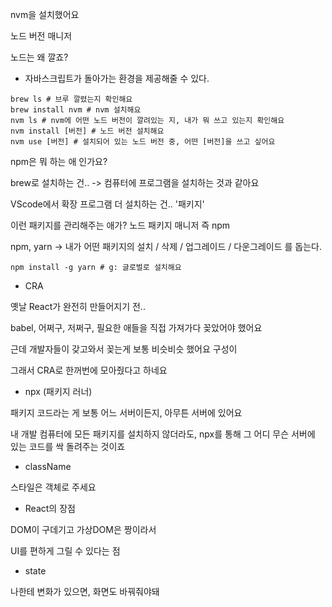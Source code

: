 nvm을 설치했어요

노드 버전 매니저

노드는 왜 깔죠?
- 자바스크립트가 돌아가는 환경을 제공해줄 수 있다.

```shell
brew ls # 브루 깔렸는지 확인해요
brew install nvm # nvm 설치해요
nvm ls # nvm에 어떤 노드 버전이 깔려있는 지, 내가 뭐 쓰고 있는지 확인해요
nvm install [버전] # 노드 버전 설치해요
nvm use [버전] # 설치되어 있는 노드 버전 중, 어떤 [버전]을 쓰고 싶어요
```

npm은 뭐 하는 애 인가요?

brew로 설치하는 건.. -> 컴퓨터에 프로그램을 설치하는 것과 같아요

VScode에서 확장 프로그램 더 설치하는 건.. '패키지'

이런 패키지를 관리해주는 애가? 노드 패키지 매니저 즉 npm

npm, yarn -> 내가 어떤 패키지의 설치 / 삭제 / 업그레이드 / 다운그레이드 를 돕는다.

```shell
npm install -g yarn # g: 글로벌로 설치해요
```

- CRA

옛날 React가 완전히 만들어지기 전..

babel, 어쩌구, 저쩌구, 필요한 애들을 직접 가져가다 꽂았어야 했어요

근데 개발자들이 갖고와서 꽂는게 보통 비슷비슷 했어요 구성이

그래서 CRA로 한꺼번에 모아줬다고 하네요

- npx (패키지 러너)

패키지 코드라는 게 보통 어느 서버이든지, 아무튼 서버에 있어요

내 개발 컴퓨터에 모든 패키지를 설치하지 않더라도, npx를 통해 그 어디 무슨 서버에 있는 코드를 싹 돌려주는 것이죠

- className

스타일은 객체로 주세요

- React의 장점

DOM이 구데기고 가상DOM은 짱이라서

UI를 편하게 그릴 수 있다는 점

- state

나한테 변화가 있으면, 화면도 바꿔줘야돼

